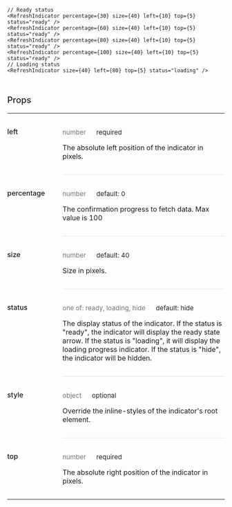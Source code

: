 ```
// Ready status
<RefreshIndicator percentage={30} size={40} left={10} top={5} status="ready" />
<RefreshIndicator percentage={60} size={40} left={10} top={5} status="ready" />
<RefreshIndicator percentage={80} size={40} left={10} top={5} status="ready" />
<RefreshIndicator percentage={100} size={40} left={10} top={5} status="ready" />
// Loading status
<RefreshIndicator size={40} left={80} top={5} status="loading" />
```
<div data-reactid=".0.$=12:0.0.0.1:3"><div style="font-size:15px;letter-spacing:0px;font-weight:400;line-height:24px;padding-top:0px;margin-bottom:13px;color:rgba(0, 0, 0, 0.87);width:100%;box-sizing:border-box;border-top:none;margin-top:0px;" data-reactid=".0.$=12:0.0.0.1:3.$0"><h3 style="font-size:20px;line-height:28px;padding-top:19px;margin-bottom:13px;letter-spacing:0px;font-weight:500;color:rgba(0, 0, 0, 0.87);box-sizing:border-box;" data-reactid=".0.$=12:0.0.0.1:3.$0.0">Props</h3><table style="border-collapse:collapse;border-spacing:0px;box-sizing:border-box;" data-reactid=".0.$=12:0.0.0.1:3.$0.1"><tbody data-reactid=".0.$=12:0.0.0.1:3.$0.1.0"><tr data-reactid=".0.$=12:0.0.0.1:3.$0.1.0.$0"><td style="padding: 32px 24px 32px 0px; vertical-align: top; position: inherit; font-weight: 500; box-sizing: border-box; min-width: 128px;" data-reactid=".0.$=12:0.0.0.1:3.$0.1.0.$0.0">left</td><td style="padding: 32px 0px; vertical-align: top; width: 100%; border-bottom-style: solid; border-bottom-width: 1px; border-bottom-color: rgb(224, 224, 224); box-sizing: border-box;" data-reactid=".0.$=12:0.0.0.1:3.$0.1.0.$0.1"><p style="margin:0px;font-size:15px;letter-spacing:0px;font-weight:400;line-height:24px;padding-top:0px;margin-bottom:13px;color:rgba(0, 0, 0, 0.87);width:100%;box-sizing:border-box;" data-reactid=".0.$=12:0.0.0.1:3.$0.1.0.$0.1.0"><span style="color:rgba(0, 0, 0, 0.54);padding-right:24px;box-sizing:border-box;" data-reactid=".0.$=12:0.0.0.1:3.$0.1.0.$0.1.0.0">number</span><span data-reactid=".0.$=12:0.0.0.1:3.$0.1.0.$0.1.0.1">required</span></p><p style="margin:0px;box-sizing:border-box;" data-reactid=".0.$=12:0.0.0.1:3.$0.1.0.$0.1.1">The absolute left position of the indicator in pixels.</p></td></tr><tr data-reactid=".0.$=12:0.0.0.1:3.$0.1.0.$1"><td style="padding: 32px 24px 32px 0px; vertical-align: top; position: inherit; font-weight: 500; box-sizing: border-box; min-width: 128px;" data-reactid=".0.$=12:0.0.0.1:3.$0.1.0.$1.0">percentage</td><td style="padding: 32px 0px; vertical-align: top; width: 100%; border-bottom-style: solid; border-bottom-width: 1px; border-bottom-color: rgb(224, 224, 224); box-sizing: border-box;" data-reactid=".0.$=12:0.0.0.1:3.$0.1.0.$1.1"><p style="margin:0px;font-size:15px;letter-spacing:0px;font-weight:400;line-height:24px;padding-top:0px;margin-bottom:13px;color:rgba(0, 0, 0, 0.87);width:100%;box-sizing:border-box;" data-reactid=".0.$=12:0.0.0.1:3.$0.1.0.$1.1.0"><span style="color:rgba(0, 0, 0, 0.54);padding-right:24px;box-sizing:border-box;" data-reactid=".0.$=12:0.0.0.1:3.$0.1.0.$1.1.0.0">number</span><span data-reactid=".0.$=12:0.0.0.1:3.$0.1.0.$1.1.0.1">default: 0</span></p><p style="margin:0px;box-sizing:border-box;" data-reactid=".0.$=12:0.0.0.1:3.$0.1.0.$1.1.1">The confirmation progress to fetch data. Max value is 100</p></td></tr><tr data-reactid=".0.$=12:0.0.0.1:3.$0.1.0.$2"><td style="padding: 32px 24px 32px 0px; vertical-align: top; position: inherit; font-weight: 500; box-sizing: border-box; min-width: 128px;" data-reactid=".0.$=12:0.0.0.1:3.$0.1.0.$2.0">size</td><td style="padding: 32px 0px; vertical-align: top; width: 100%; border-bottom-style: solid; border-bottom-width: 1px; border-bottom-color: rgb(224, 224, 224); box-sizing: border-box;" data-reactid=".0.$=12:0.0.0.1:3.$0.1.0.$2.1"><p style="margin:0px;font-size:15px;letter-spacing:0px;font-weight:400;line-height:24px;padding-top:0px;margin-bottom:13px;color:rgba(0, 0, 0, 0.87);width:100%;box-sizing:border-box;" data-reactid=".0.$=12:0.0.0.1:3.$0.1.0.$2.1.0"><span style="color:rgba(0, 0, 0, 0.54);padding-right:24px;box-sizing:border-box;" data-reactid=".0.$=12:0.0.0.1:3.$0.1.0.$2.1.0.0">number</span><span data-reactid=".0.$=12:0.0.0.1:3.$0.1.0.$2.1.0.1">default: 40</span></p><p style="margin:0px;box-sizing:border-box;" data-reactid=".0.$=12:0.0.0.1:3.$0.1.0.$2.1.1">Size in pixels.</p></td></tr><tr data-reactid=".0.$=12:0.0.0.1:3.$0.1.0.$3"><td style="padding: 32px 24px 32px 0px; vertical-align: top; position: inherit; font-weight: 500; box-sizing: border-box; min-width: 128px;" data-reactid=".0.$=12:0.0.0.1:3.$0.1.0.$3.0">status</td><td style="padding: 32px 0px; vertical-align: top; width: 100%; border-bottom-style: solid; border-bottom-width: 1px; border-bottom-color: rgb(224, 224, 224); box-sizing: border-box;" data-reactid=".0.$=12:0.0.0.1:3.$0.1.0.$3.1"><p style="margin:0px;font-size:15px;letter-spacing:0px;font-weight:400;line-height:24px;padding-top:0px;margin-bottom:13px;color:rgba(0, 0, 0, 0.87);width:100%;box-sizing:border-box;" data-reactid=".0.$=12:0.0.0.1:3.$0.1.0.$3.1.0"><span style="color:rgba(0, 0, 0, 0.54);padding-right:24px;box-sizing:border-box;" data-reactid=".0.$=12:0.0.0.1:3.$0.1.0.$3.1.0.0">one of: ready, loading, hide</span><span data-reactid=".0.$=12:0.0.0.1:3.$0.1.0.$3.1.0.1">default: hide</span></p><p style="margin:0px;box-sizing:border-box;" data-reactid=".0.$=12:0.0.0.1:3.$0.1.0.$3.1.1">The display status of the indicator. If the status is "ready", the indicator will display the ready state arrow. If the status is "loading", it will display the loading progress indicator. If the status is "hide", the indicator will be hidden.</p></td></tr><tr data-reactid=".0.$=12:0.0.0.1:3.$0.1.0.$4"><td style="padding: 32px 24px 32px 0px; vertical-align: top; position: inherit; font-weight: 500; box-sizing: border-box; min-width: 128px;" data-reactid=".0.$=12:0.0.0.1:3.$0.1.0.$4.0">style</td><td style="padding: 32px 0px; vertical-align: top; width: 100%; border-bottom-style: solid; border-bottom-width: 1px; border-bottom-color: rgb(224, 224, 224); box-sizing: border-box;" data-reactid=".0.$=12:0.0.0.1:3.$0.1.0.$4.1"><p style="margin:0px;font-size:15px;letter-spacing:0px;font-weight:400;line-height:24px;padding-top:0px;margin-bottom:13px;color:rgba(0, 0, 0, 0.87);width:100%;box-sizing:border-box;" data-reactid=".0.$=12:0.0.0.1:3.$0.1.0.$4.1.0"><span style="color:rgba(0, 0, 0, 0.54);padding-right:24px;box-sizing:border-box;" data-reactid=".0.$=12:0.0.0.1:3.$0.1.0.$4.1.0.0">object</span><span data-reactid=".0.$=12:0.0.0.1:3.$0.1.0.$4.1.0.1">optional</span></p><p style="margin:0px;box-sizing:border-box;" data-reactid=".0.$=12:0.0.0.1:3.$0.1.0.$4.1.1">Override the inline-styles of the indicator's root element.</p></td></tr><tr data-reactid=".0.$=12:0.0.0.1:3.$0.1.0.$5"><td style="padding: 32px 24px 32px 0px; vertical-align: top; position: inherit; font-weight: 500; box-sizing: border-box; min-width: 128px;" data-reactid=".0.$=12:0.0.0.1:3.$0.1.0.$5.0">top</td><td style="padding: 32px 0px; vertical-align: top; width: 100%; border-bottom-style: none; box-sizing: border-box;" data-reactid=".0.$=12:0.0.0.1:3.$0.1.0.$5.1"><p style="margin:0px;font-size:15px;letter-spacing:0px;font-weight:400;line-height:24px;padding-top:0px;margin-bottom:13px;color:rgba(0, 0, 0, 0.87);width:100%;box-sizing:border-box;" data-reactid=".0.$=12:0.0.0.1:3.$0.1.0.$5.1.0"><span style="color:rgba(0, 0, 0, 0.54);padding-right:24px;box-sizing:border-box;" data-reactid=".0.$=12:0.0.0.1:3.$0.1.0.$5.1.0.0">number</span><span data-reactid=".0.$=12:0.0.0.1:3.$0.1.0.$5.1.0.1">required</span></p><p style="margin:0px;box-sizing:border-box;" data-reactid=".0.$=12:0.0.0.1:3.$0.1.0.$5.1.1">The absolute right position of the indicator in pixels.</p></td></tr></tbody></table></div></div>